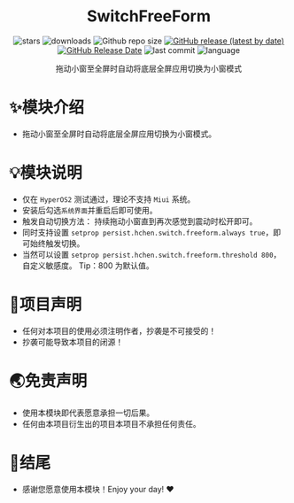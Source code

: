 <div align="center">
<h1>SwitchFreeForm</h1>

![stars](https://img.shields.io/github/stars/HChenX/SwitchFreeForm?style=flat)
![downloads](https://img.shields.io/github/downloads/HChenX/SwitchFreeForm/total)
![Github repo size](https://img.shields.io/github/repo-size/HChenX/SwitchFreeForm)
[![GitHub release (latest by date)](https://img.shields.io/github/v/release/HChenX/SwitchFreeForm)](https://github.com/HChenX/SwitchFreeForm/releases)
[![GitHub Release Date](https://img.shields.io/github/release-date/HChenX/SwitchFreeForm)](https://github.com/HChenX/SwitchFreeForm/releases)
![last commit](https://img.shields.io/github/last-commit/HChenX/SwitchFreeForm?style=flat)
![language](https://img.shields.io/badge/language-java-purple)

[//]: # (<p><b><a href="README-en.md">English</a> | <a href="README.md">简体中文</a></b></p>)
<p>拖动小窗至全屏时自动将底层全屏应用切换为小窗模式</p>
</div>

# ✨模块介绍

- 拖动小窗至全屏时自动将底层全屏应用切换为小窗模式。

# 💡模块说明

- 仅在 `HyperOS2` 测试通过，理论不支持 `Miui` 系统。
- 安装后勾选`系统界面`并重启后即可使用。
- 触发自动切换方法： 持续拖动小窗直到再次感觉到震动时松开即可。
- 同时支持设置 `setprop persist.hchen.switch.freeform.always true`，即可始终触发切换。 
- 当然可以设置 `setprop persist.hchen.switch.freeform.threshold 800`，自定义敏感度。 Tip：800 为默认值。

# 📢项目声明

- 任何对本项目的使用必须注明作者，抄袭是不可接受的！
- 抄袭可能导致本项目的闭源！

# 🌏免责声明

- 使用本模块即代表愿意承担一切后果。
- 任何由本项目衍生出的项目本项目不承担任何责任。

# 🎉结尾

- 感谢您愿意使用本模块！Enjoy your day! ♥️

